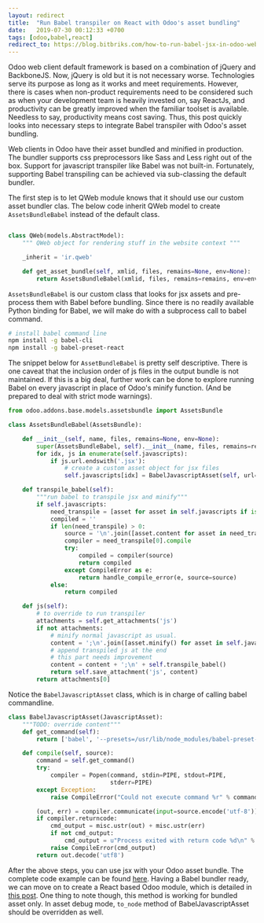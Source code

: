 ```yaml
---
layout: redirect 
title:  "Run Babel transpiler on React with Odoo's asset bundling"
date:   2019-07-30 00:12:33 +0700
tags: [odoo,babel,react]
redirect_to: https://blog.bitbriks.com/how-to-run-babel-jsx-in-odoo-web-module/
---
```


Odoo web client default framework is based on a combination of jQuery and BackboneJS. Now, jQuery is old but it is not necessary worse. Technologies serve its purpose as long as it works and meet requirements. However, there is cases when non-product requirements need to be considered such as when your development team is heavily invested on, say ReactJs, and productivity can be greatly improved when the familiar toolset is available. Needless to say, productivity means cost saving. Thus, this post quickly looks into necessary steps to integrate Babel transpiler with Odoo's asset bundling.

Web clients in Odoo have their asset bundled and minified in production. The bundler supports css preprocessors like Sass and Less right out of the box. Support for javascript transpiler like Babel was not built-in. Fortunately, supporting Babel transpiling can be achieved via sub-classing the default bundler. 

The first step is to let QWeb module knows that it should use our custom asset bundler clas. The below code inherit QWeb model to create `AssetsBundleBabel` instead of the default class.

```python

class QWeb(models.AbstractModel):
    """ QWeb object for rendering stuff in the website context """

    _inherit = 'ir.qweb'

    def get_asset_bundle(self, xmlid, files, remains=None, env=None):
        return AssetsBundleBabel(xmlid, files, remains=remains, env=env)
```

`AssetsBundleBabel` is our custom class that looks for jsx assets and pre-process them with Babel before bundling. Since there is no readily available Python binding for Babel, we will make do with a subprocess call to babel command.

```bash
# install babel command line
npm install -g babel-cli
npm install -g babel-preset-react
```
The snippet below for `AssetBundleBabel` is pretty self descriptive. There is one caveat that the inclusion order of js files in the output bundle is not maintained. If this is a big deal, further work can be done to explore running Babel on every javascript in place of Odoo's minify function. (And be prepared to deal with strict mode warnings).

```python
from odoo.addons.base.models.assetsbundle import AssetsBundle

class AssetsBundleBabel(AssetsBundle):

    def __init__(self, name, files, remains=None, env=None):
        super(AssetsBundleBabel, self).__init__(name, files, remains=remains, env=env)
        for idx, js in enumerate(self.javascripts):
            if js.url.endswith('.jsx'):
            	# create a custom asset object for jsx files
                self.javascripts[idx] = BabelJavascriptAsset(self, url=js.url, filename=js._filename, inline=js.inline)

    def transpile_babel(self):
        """run babel to transpile jsx and minify"""
        if self.javascripts:
            need_transpile = [asset for asset in self.javascripts if isinstance(asset, BabelJavascriptAsset)]
            compiled = ''
            if len(need_transpile) > 0:
                source = '\n'.join([asset.content for asset in need_transpile])
                compiler = need_transpile[0].compile 
                try:
                    compiled = compiler(source)
                    return compiled
                except CompileError as e:
                    return handle_compile_error(e, source=source)
            else:
                return compiled

    def js(self):
        # to override to run transpiler
        attachments = self.get_attachments('js')
        if not attachments:
        	# minify normal javascript as usual.
            content = ';\n'.join([asset.minify() for asset in self.javascripts if not isinstance(asset, BabelJavascriptAsset)])      
            # append transpiled js at the end
            # this part needs improvement      
            content = content + ';\n' + self.transpile_babel()
            return self.save_attachment('js', content)
        return attachments[0] 
```

Notice the `BabelJavascriptAsset` class, which is in charge of calling babel commandline.

```python
class BabelJavascriptAsset(JavascriptAsset):
    """TODO: override content"""
    def get_command(self):
        return ['babel', '--presets=/usr/lib/node_modules/babel-preset-react']

    def compile(self, source):
        command = self.get_command()
        try:
            compiler = Popen(command, stdin=PIPE, stdout=PIPE,
                             stderr=PIPE)
        except Exception:
            raise CompileError("Could not execute command %r" % command[0])

        (out, err) = compiler.communicate(input=source.encode('utf-8'))
        if compiler.returncode:
            cmd_output = misc.ustr(out) + misc.ustr(err)
            if not cmd_output:
                cmd_output = u"Process exited with return code %d\n" % compiler.returncode
            raise CompileError(cmd_output)
        return out.decode('utf8')
```

After the above steps, you can use jsx with your Odoo asset bundle. The complete code example can be found [here](https://github.com/beolla/samples/tree/master/todo). Having a Babel bundler ready, we can move on to create a React based Odoo module, which is detailed in [this post](/create-react-ui-odoo/). One thing to note though, this method is working for bundled asset only. In asset debug mode, `to_node` method of BabelJavascriptAsset should be overridden as well. 

